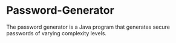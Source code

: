# Password-Generator
The password generator is a Java program that generates secure passwords of varying complexity levels.

